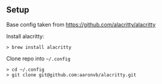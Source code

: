 ## Setup
Base config taken from https://github.com/alacritty/alacritty

Install alacritty:
```
> brew install alacritty
```

Clone repo into `~/.config`
```
> cd ~/.config
> git clone git@github.com:aaronvb/alacritty.git
```
